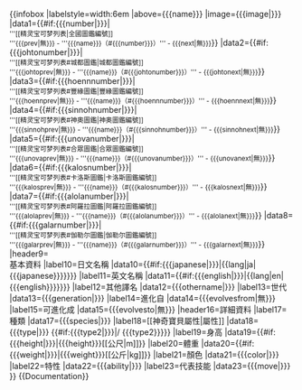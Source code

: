 <includeonly>{{infobox
|labelstyle=width:6em
|above={{{name}}}
|image={{{image|}}}
|data1={{#if:{{{number|}}}|<br /><small>'''[[精灵宝可梦列表|全國圖鑑編號]]<br />'''{{{prev|無}}} - '''{{{name}}}（#{{{number}}}）''' - {{{next|無}}}</small>}}
|data2={{#if:{{{johtonumber|}}}|<br /><small>'''[[精灵宝可梦列表#城都圖鑑|城都圖鑑編號]]<br />'''{{{johtoprev|無}}} - '''{{{name}}}（#{{{johtonumber}}}）''' - {{{johtonext|無}}}</small>}}
|data3={{#if:{{{hoennnumber|}}}|<br /><small>'''[[精灵宝可梦列表#豐緣圖鑑|豐緣圖鑑編號]]<br />'''{{{hoennprev|無}}} - '''{{{name}}}（#{{{hoennnumber}}}）''' - {{{hoennnext|無}}}</small>}}
|data4={{#if:{{{sinnohnumber|}}}|<br /><small>'''[[精灵宝可梦列表#神奧圖鑑|神奧圖鑑編號]]<br />'''{{{sinnohprev|無}}} - '''{{{name}}}（#{{{sinnohnumber}}}）''' - {{{sinnohnext|無}}}</small>}}
|data5={{#if:{{{unovanumber|}}}|<br /><small>'''[[精灵宝可梦列表#合眾圖鑑|合眾圖鑑編號]]<br />'''{{{unovaprev|無}}} - '''{{{name}}}（#{{{unovanumber}}}）''' - {{{unovanext|無}}}</small>}}
|data6={{#if:{{{kalosnumber|}}}|<br /><small>'''[[精灵宝可梦列表#卡洛斯圖鑑|卡洛斯圖鑑編號]]<br />'''{{{kalosprev|無}}} - '''{{{name}}}（#{{{kalosnumber}}}）''' - {{{kalosnext|無}}}</small>}}
|data7={{#if:{{{alolanumber|}}}|<br /><small>'''[[精灵宝可梦列表#阿羅拉圖鑑|阿羅拉圖鑑編號]]<br />'''{{{alolaprev|無}}} - '''{{{name}}}（#{{{alolanumber}}}）''' - {{{alolanext|無}}}</small>}}
|data8={{#if:{{{galarnumber|}}}|<br /><small>'''[[精灵宝可梦列表#伽勒尔圖鑑|伽勒尔圖鑑編號]]<br />'''{{{galarprev|無}}} - '''{{{name}}}（#{{{galarnumber}}}）''' - {{{galarnext|無}}}</small>}}
|header9=<br />基本資料
|label10=日文名稱
|data10={{#if:{{{japanese|}}}|{{lang|ja|{{{japanese}}}}}}}
|label11=英文名稱
|data11={{#if:{{{english|}}}|{{lang|en|{{{english}}}}}}}
|label12=其他譯名
|data12={{{othername|}}}
|label13=世代
|data13={{{generation|}}}
|label14=進化自
|data14={{{evolvesfrom|無}}}
|label15=可進化成
|data15={{{evolvesto|無}}}
|header16=詳細資料
|label17=種類
|data17={{{species|}}}
|label18=[[神奇寶貝屬性|屬性]]
|data18={{{type|}}} {{#if:{{{type2|}}}|/ {{{type2}}}}}
|label19=身高
|data19={{#if:{{{height|}}}|{{{height}}}[[公尺|m]]}}
|label20=體重
|data20={{#if:{{{weight|}}}|{{{weight}}}[[公斤|kg]]}}
|label21=顏色
|data21={{{color|}}}
|label22=特性
|data22={{{ability|}}}
|label23=代表技能
|data23={{{move|}}}
}}</includeonly><noinclude>
{{Documentation}}
<!-- 請將模板的分類放在 /doc 子頁面 -->
</noinclude>